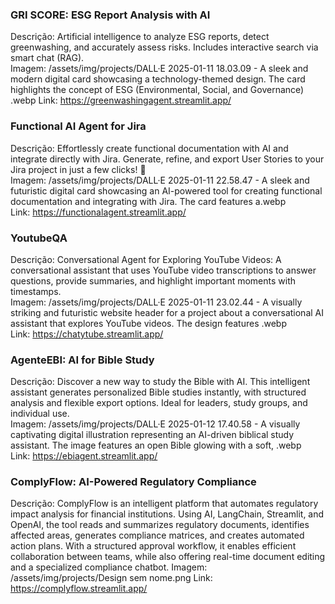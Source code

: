 ### GRI SCORE: ESG Report Analysis with AI  
Descrição: Artificial intelligence to analyze ESG reports, detect greenwashing, and accurately assess risks. Includes interactive search via smart chat (RAG).  
Imagem: /assets/img/projects/DALL·E 2025-01-11 18.03.09 - A sleek and modern digital card showcasing a technology-themed design. The card highlights the concept of ESG (Environmental, Social, and Governance) .webp 
Link: https://greenwashingagent.streamlit.app/

### Functional AI Agent for Jira  
Descrição: Effortlessly create functional documentation with AI and integrate directly with Jira. Generate, refine, and export User Stories to your Jira project in just a few clicks! 🚀  
Imagem: /assets/img/projects/DALL·E 2025-01-11 22.58.47 - A sleek and futuristic digital card showcasing an AI-powered tool for creating functional documentation and integrating with Jira. The card features a.webp  
Link: https://functionalagent.streamlit.app/

### YoutubeQA  
Descrição: Conversational Agent for Exploring YouTube Videos: A conversational assistant that uses YouTube video transcriptions to answer questions, provide summaries, and highlight important moments with timestamps.  
Imagem: /assets/img/projects/DALL·E 2025-01-11 23.02.44 - A visually striking and futuristic website header for a project about a conversational AI assistant that explores YouTube videos. The design features .webp  
Link: https://chatytube.streamlit.app/

### AgenteEBI: AI for Bible Study  
Descrição: Discover a new way to study the Bible with AI. This intelligent assistant generates personalized Bible studies instantly, with structured analysis and flexible export options. Ideal for leaders, study groups, and individual use.  
Imagem: /assets/img/projects/DALL·E 2025-01-12 17.40.58 - A visually captivating digital illustration representing an AI-driven biblical study assistant. The image features an open Bible glowing with a soft, .webp  
Link: https://ebiagent.streamlit.app/

### ComplyFlow: AI-Powered Regulatory Compliance
Descrição: ComplyFlow is an intelligent platform that automates regulatory impact analysis for financial institutions. Using AI, LangChain, Streamlit, and OpenAI, the tool reads and summarizes regulatory documents, identifies affected areas, generates compliance matrices, and creates automated action plans. With a structured approval workflow, it enables efficient collaboration between teams, while also offering real-time document editing and a specialized compliance chatbot.
Imagem: /assets/img/projects/Design sem nome.png
Link: https://complyflow.streamlit.app/